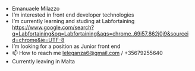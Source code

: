 - Emanuaele Milazzo
- I’m interested in front end developer technologies
- I’m currently learning and studing at Labfortaining https://www.google.com/search?q=Labfortaining&oq=Labfortaining&aqs=chrome..69i57.862j0j9&sourceid=chrome&ie=UTF-8
- I’m looking for a position as Junior front end
- 📫 How to reach me leleganza6@gmail.com / +35679255640
- Currently leaving in Malta

<!---
LeleGanza/LeleGanza is a ✨ special ✨ repository because its `README.md` (this file) appears on your GitHub profile.
You can click the Preview link to take a look at your changes.
--->
